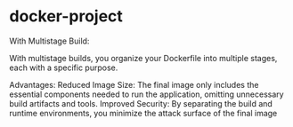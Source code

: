 # docker-project

With Multistage Build:

With multistage builds, you organize your Dockerfile into multiple stages, each with a specific purpose.

Advantages:
Reduced Image Size: The final image only includes the essential components needed to run the application, omitting unnecessary build artifacts and tools.
Improved Security: By separating the build and runtime environments, you minimize the attack surface of the final image
